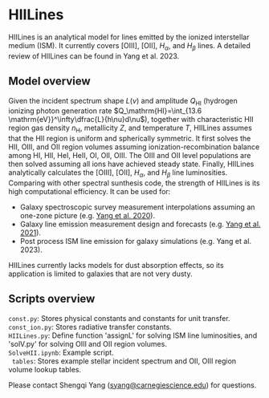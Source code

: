 # HIILines
HIILines is an analytical model for lines emitted by the ionized interstellar medium (ISM). It currently covers [OIII], [OII], $H_\alpha$, and $H_\beta$ lines. A detailed review of HIILines can be found in Yang et al. 2023.  
## Model overview
Given the incident spectrum shape $L(\nu)$ and amplitude $Q_\mathrm{HI}$ (hydrogen ionizing photon generation rate $Q_\mathrm{HI}=\int_{13.6 \mathrm{eV}}^\infty\dfrac{L}{h\nu}d\nu$), together with characteristic HII region gas density $n_\mathrm{H}$, metallicity $Z$, and temperature $T$, HIILines assumes that the HII region is uniform and spherically symmetric. It first solves the HII, OIII, and OII region volumes assuming ionization-recombination balance among HI, HII, HeI, HeII, OI, OII, OIII. The OIII and OII level populations are then solved assuming all ions have achieved steady state. Finally, HIILines analytically calculates the [OIII], [OII], $H_\alpha$, and $H_\beta$ line luminosities.  
Comparing with other spectral sunthesis code, the strength of HIILines is its high computational efficiency. It can be used for: 
* Galaxy spectroscopic survey measurement interpolations assuming an one-zone picture (e.g. [Yang et al. 2020](https://academic.oup.com/mnras/article/499/3/3417/5913327)).
* Galaxy line emission measurement design and forecasts (e.g. [Yang et al. 2021](https://academic.oup.com/mnras/article/504/1/723/6207947)).
* Post process ISM line emission for galaxy simulations (e.g. Yang et al. 2023).  

HIILines currently lacks models for dust absorption effects, so its application is limited to galaxies that are not very dusty.
## Scripts overview
`const.py`: Stores physical constants and constants for unit transfer.  
`const_ion.py`: Stores radiative transfer constants.  
`HIILines.py`: Define function 'assignL' for solving ISM line luminosities, and 'solV.py' for solving OIII and OII region volumes.  
`SolveHII.ipynb`: Example script.  
` tables`: Stores example stellar incident spectrum and OII, OIII region volume lookup tables.  

Please contact Shengqi Yang (syang@carnegiescience.edu) for questions.
